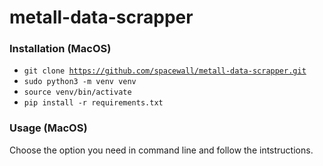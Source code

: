 # metall-data-scrapper

### Installation (MacOS)

* <code>git clone https://github.com/spacewall/metall-data-scrapper.git</code>
* <code>sudo python3 -m venv venv</code>
* <code>source venv/bin/activate</code>
* <code>pip install -r requirements.txt</code>

### Usage (MacOS)

Choose the option you need in command line and follow the intstructions.
